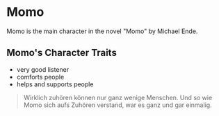 # Momo
Momo is the main character in the novel "Momo" by Michael Ende.

## Momo's Character Traits
* very good listener
* comforts people
* helps and supports people 

> Wirklich zuhören können nur ganz wenige Menschen. Und so wie Momo sich aufs Zuhören verstand, war es ganz und gar einmalig. 

 
